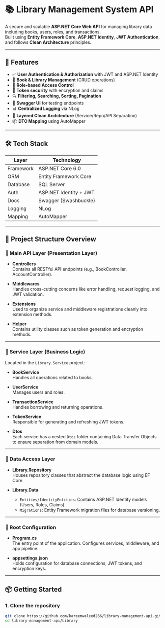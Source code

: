 # 📚 Library Management System API

A secure and scalable **ASP.NET Core Web API** for managing library data including books, users, roles, and transactions.  
Built using **Entity Framework Core**, **ASP.NET Identity**, **JWT Authentication**, and follows **Clean Architecture** principles.

---

## 🚀 Features

- ✅ **User Authentication & Authorization** with JWT and ASP.NET Identity
- 📘 **Book & Library Management** (CRUD operations)
- 🧩 **Role-based Access Control**
- 🔐 **Token security** with encryption and claims
- 🔍 **Filtering, Searching, Sorting, Pagination**
- 🧾 **Swagger UI** for testing endpoints
- 📊 **Centralized Logging** via NLog
- 🔁 **Layered Clean Architecture** (Service/Repo/API Separation)
- 📦 **DTO Mapping** using AutoMapper

---

## 🛠️ Tech Stack

| Layer        | Technology                      |
|--------------|---------------------------------|
| Framework    | ASP.NET Core 6.0                |
| ORM          | Entity Framework Core           |
| Database     | SQL Server                      |
| Auth         | ASP.NET Identity + JWT          |
| Docs         | Swagger (Swashbuckle)           |
| Logging      | NLog                            |
| Mapping      | AutoMapper                      |

---
## 🧱 Project Structure Overview

### 🔹 Main API Layer (Presentation Layer)
- **Controllers**  
  Contains all RESTful API endpoints (e.g., BookController, AccountController).
  
- **Middlewares**  
  Handles cross-cutting concerns like error handling, request logging, and JWT validation.

- **Extensions**  
  Used to organize service and middleware registrations cleanly into extension methods.

- **Helper**  
  Contains utility classes such as token generation and encryption methods.

---

### 🔹 Service Layer (Business Logic)
Located in the `Library.Service` project:
- **BookService**  
  Handles all operations related to books.
  
- **UserService**  
  Manages users and roles.

- **TransactionService**  
  Handles borrowing and returning operations.

- **TokenService**  
  Responsible for generating and refreshing JWT tokens.

- **Dtos**  
  Each service has a nested `Dtos` folder containing Data Transfer Objects to ensure separation from domain models.

---

### 🔹 Data Access Layer
- **Library.Repository**  
  Houses repository classes that abstract the database logic using EF Core.

- **Library.Data**  
  - `Entities/IdentityEntities`: Contains ASP.NET Identity models (Users, Roles, Claims).
  - `Migrations`: Entity Framework migration files for database versioning.

---

### 🔹 Root Configuration
- **Program.cs**  
  The entry point of the application. Configures services, middleware, and app pipeline.

- **appsettings.json**  
  Holds configuration for database connections, JWT tokens, and encryption keys.

---

## 📦 Getting Started

### 1. Clone the repository

```bash
git clone https://github.com/kareemwaleed266/library-management-api.git
cd library-management-api/Library
